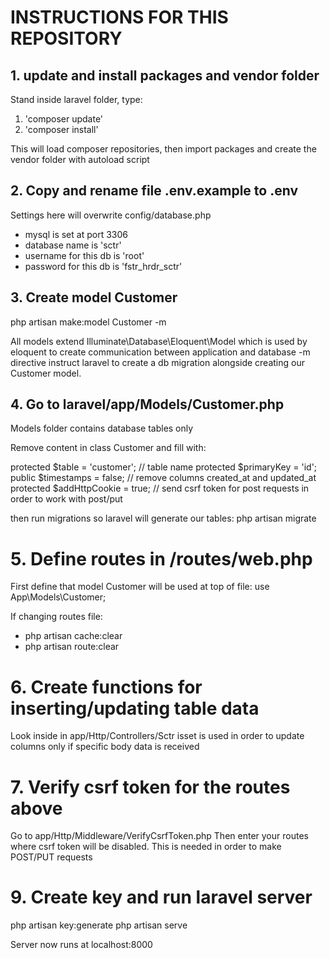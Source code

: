 # INSTRUCTIONS FOR THIS REPOSITORY

## 1. update and install packages and vendor folder
Stand inside laravel folder, type:

1. 'composer update'
2. 'composer install'

This will load composer repositories, then import packages and create the vendor folder with autoload script

## 2. Copy and rename file .env.example to .env
Settings here will overwrite config/database.php

- mysql is set at port 3306
- database name is 'sctr'
- username for this db is 'root'
- password for this db is 'fstr_hrdr_sctr'

## 3. Create model Customer
php artisan make:model Customer -m

All models extend Illuminate\Database\Eloquent\Model which is used by eloquent to create communication between application and database
-m directive instruct laravel to create a db migration alongside creating our Customer model.

## 4. Go to laravel/app/Models/Customer.php
Models folder contains database tables only

Remove content in class Customer and fill with:

protected $table = 'customer'; // table name
protected $primaryKey = 'id';
public $timestamps = false; // remove columns created_at and updated_at
protected $addHttpCookie = true;  // send csrf token for post requests in order to work with post/put


then run migrations so laravel will generate our tables:
php artisan migrate

# 5. Define routes in /routes/web.php
First define that model Customer will be used at top of file:
use App\Models\Customer;

If changing routes file:
- php artisan cache:clear
- php artisan route:clear

# 6. Create functions for inserting/updating table data
Look inside in app/Http/Controllers/Sctr
isset is used in order to update columns only if specific body data is received


# 7. Verify csrf token for the routes above
Go to app/Http/Middleware/VerifyCsrfToken.php
Then enter your routes where csrf token will be disabled.
This is needed in order to make POST/PUT requests

# 9. Create key and run laravel server
php artisan key:generate
php artisan serve

Server now runs at localhost:8000
